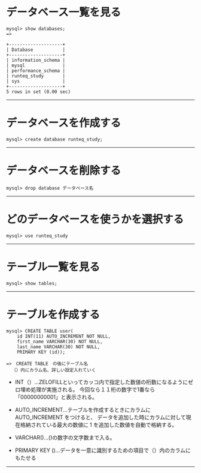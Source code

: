 # データベース一覧を見る
~~~
mysql> show databases;
=>

+--------------------+
| Database           |
+--------------------+
| information_schema |
| mysql              |
| performance_schema |
| runteq_study       |
| sys                |
+--------------------+
5 rows in set (0.00 sec)
~~~
***

# データベースを作成する
~~~
mysql> create database runteq_study;
~~~
***

# データベースを削除する
~~~
mysql> drop database データベース名
~~~
***

# どのデータベースを使うかを選択する
~~~
mysql> use runteq_study
~~~
***

# テーブル一覧を見る
~~~
mysql> show tables;
~~~
***

# テーブルを作成する
~~~
mysql> CREATE TABLE user(
    id INT(11) AUTO_INCREMENT NOT NULL, 
    first_name VARCHAR(30) NOT NULL,
    last_name VARCHAR(30) NOT NULL,
    PRIMARY KEY (id));

=>　CREATE TABLE　の後にテーブル名
  （）内にカラム名、詳しい設定入れていく
~~~
- INT（）...ZELOFILLといってカッコ内で指定した数値の桁数になるようにゼロ埋め処理が実施される。
今回なら１１桁の数字で1番なら「00000000001」と表示される。

- AUTO_INCREMENT...テーブルを作成するときにカラムに AUTO_INCREMENT をつけると、
データを追加した時にカラムに対して現在格納されている最大の数値に 1 を追加した数値を自動で格納する。

- VARCHAR()...()の数字の文字数まで入る。
- PRIMARY KEY ()...データを一意に識別するための項目で（）内のカラムにもたせる
***
